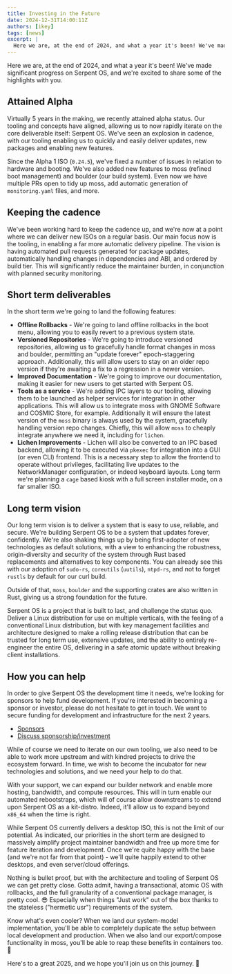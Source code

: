 ```yaml
---
title: Investing in the Future
date: 2024-12-31T14:00:11Z
authors: [ikey]
tags: [news]
excerpt: |
  Here we are, at the end of 2024, and what a year it's been! We've made significant progress on Serpent OS, and we're excited to share some of the highlights with you...
---
```


Here we are, at the end of 2024, and what a year it's been! We've made significant progress on Serpent OS, and we're excited to share some of the highlights with you.

## Attained Alpha

Virtually 5 years in the making, we recently attained alpha status. Our tooling and concepts have aligned, allowing us to now rapidly iterate
on the core deliverable itself: Serpent OS. We've seen an explosion in cadence, with our tooling enabling us to quickly and
easily deliver updates, new packages and enabling new features.

Since the Alpha 1 ISO (`0.24.5`), we've fixed a number of issues in relation to hardware and booting. We've also added
new features to moss (refined boot management) and boulder (our build system). Even now we have multiple PRs open to
tidy up moss, add automatic generation of `monitoring.yaml` files, and more.

## Keeping the cadence

We've been working hard to keep the cadence up, and we're now at a point where we can deliver new ISOs on a regular basis.
Our main focus now is the tooling, in enabling a far more automatic delivery pipeline. The vision is having automated pull
requests generated for package updates, automatically handling changes in dependencies and ABI, and ordered by build tier.
This will significantly reduce the maintainer burden, in conjunction with planned security monitoring.

## Short term deliverables

In the short term we're going to land the following features:

- **Offline Rollbacks** - We're going to land offline rollbacks in the boot menu, allowing you to easily revert to a previous
  system state.
- **Versioned Repositories** - We're going to introduce versioned repositories, allowing us to gracefully handle format changes
  in moss and boulder, permitting an "update forever" epoch-staggering approach. Additionally, this will allow users to stay on an
  older repo version if they're awaiting a fix to a regression in a newer version.
- **Improved Documentation** - We're going to improve our documentation, making it easier for new users to get started with Serpent OS.
- **Tools as a service** - We're adding IPC layers to our tooling, allowing them to be launched as helper services for integration in
  other applications. This will allow us to integrate moss with GNOME Software and COSMIC Store, for example. Additionally it will ensure
  the latest version of the `moss` binary is always used by the system, gracefully handling version repo changes.
  Chiefly, this will allow `moss` to cheaply integrate anywhere we need it, including for `lichen`.
- **Lichen Improvements** - Lichen will also be converted to an IPC based backend, allowing it to be executed via `pkexec` for integration into
  a GUI (or even CLI) frontend. This is a necessary step to allow the frontend to operate without privileges, facilitating live
  updates to the NetworkManager configuration, or indeed keyboard layouts. Long term we're planning a `cage` based kiosk with a full screen
  installer mode, on a far smaller ISO.

## Long term vision

Our long term vision is to deliver a system that is easy to use, reliable, and secure. We're building Serpent OS to be a system that
updates forever, confidently. We're also shaking things up by being first-adopter of new technologies as default solutions, with a view
to enhancing the robustness, origin-diversity and security of the system through Rust based replacements and alternatives to key components.
You can already see this with our adoption of `sudo-rs`, `coreutils` (`uutils`), `ntpd-rs`, and not to forget `rustls` by default for our curl build.

Outside of that, `moss`, `boulder` and the supporting crates are also written in Rust, giving us a strong foundation for the future.

Serpent OS is a project that is built to last, and challenge the status quo. Deliver a Linux distribution for use on multiple verticals,
with the feeling of a conventional Linux distribution, but with key management facilities and architecture designed to make a rolling release
distribution that can be trusted for long term use, extensive updates, and the ability to entirely re-engineer the entire OS, delivering in a safe
atomic update without breaking client installations.

## How you can help

In order to give Serpent OS the development time it needs, we're looking for sponsors to help fund development. If you're interested in becoming a sponsor
or investor, please do not hesitate to get in touch. We want to secure funding for development and infrastructure for the next 2 years.

 - [Sponsors](/sponsor)
 - [Discuss sponsorship/investment](mailto:ikey@serpentos.com)

While of course we need to iterate on our own tooling, we also need to be able to work more upstream and with kindred projects to drive
the ecosystem forward. In time, we wish to become the incubator for new technologies and solutions, and we need your help to do that.

With your support, we can expand our builder network and enable more hosting, bandwidth, and compute resources. This will in turn enable
our automated rebootstraps, which will of course allow downstreams to extend upon Serpent OS as a kit-distro. Indeed, it'll allow us to expand
beyond `x86_64` when the time is right.

While Serpent OS currently delivers a desktop ISO, this is not the limit of our potential. As indicated, our priorities in the short term
are designed to massively aimplify project maintainer bandwidth and free up more time for feature iteration and development. Once we're quite
happy with the base (and we're not far from that point) - we'll quite happily extend to other desktops, and even server/cloud offerings.

Nothing is bullet proof, but with the architecture and tooling of Serpent OS we can get pretty close. Gotta admit, having a transactional, atomic OS
with rollbacks, and the full granularity of a conventional package manager, is pretty cool. 😎 Especially when things "Just work" out of the box
thanks to the stateless ("hermetic usr") requirements of the system.

Know what's even cooler? When we land our system-model implementation, you'll be able to completely duplicate the setup between local development
and production. When we also land our export/compose functionality in moss, you'll be able to reap these benefits in containers too. 🐍

Here's to a great 2025, and we hope you'll join us on this journey. 🚀
